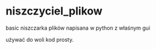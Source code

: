 # niszczyciel_plikow
basic niszczarka plików napisana w python z właśnym gui

używać do woli kod prosty.
